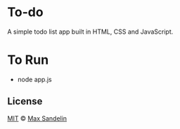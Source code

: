 # To-do
A simple todo list app built in HTML, CSS and JavaScript.

# To Run
- node app.js
## License
[MIT](LICENSE.md) © [Max Sandelin](https://instagram.com/themaxsandelin)
